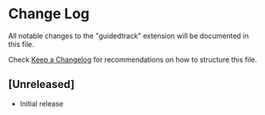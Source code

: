 # Change Log

All notable changes to the "guidedtrack" extension will be documented in this file.

Check [Keep a Changelog](http://keepachangelog.com/) for recommendations on how to structure this file.

## [Unreleased]

- Initial release